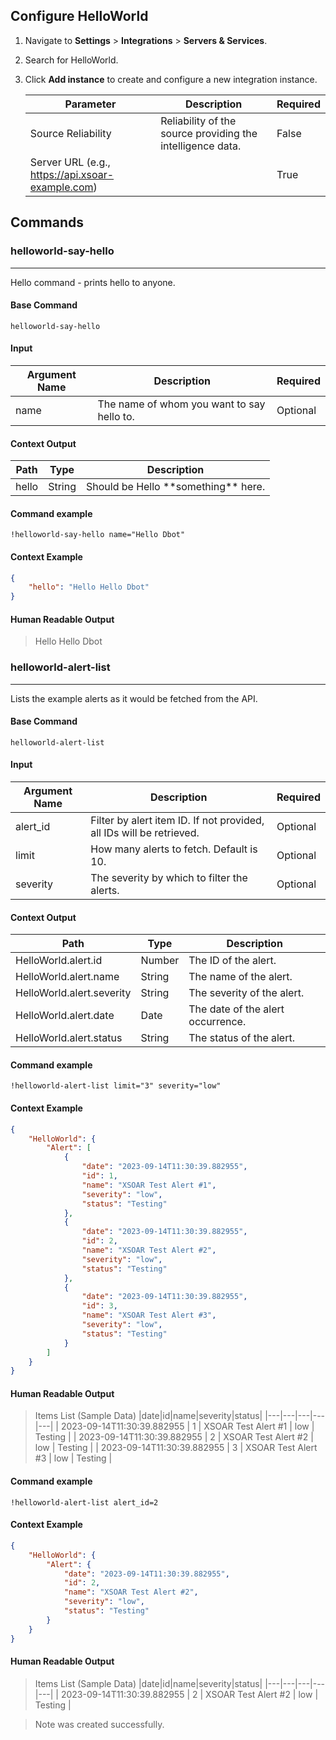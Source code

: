 ## Configure HelloWorld

1. Navigate to **Settings** > **Integrations** > **Servers & Services**.
2. Search for HelloWorld.
3. Click **Add instance** to create and configure a new integration instance.

    | **Parameter** | **Description** | **Required** |
    | --- | --- | --- |
    | Source Reliability | Reliability of the source providing the intelligence data. | False |
    | Server URL (e.g., https://api.xsoar-example.com) |  | True |

## Commands

### helloworld-say-hello

***
Hello command - prints hello to anyone.

#### Base Command

`helloworld-say-hello`

#### Input

| **Argument Name** | **Description** | **Required** |
| --- | --- | --- |
| name | The name of whom you want to say hello to. | Optional |

#### Context Output

| **Path** | **Type** | **Description** |
| --- | --- | --- |
| hello | String | Should be Hello \*\*something\*\* here. |

#### Command example
```!helloworld-say-hello name="Hello Dbot"```
#### Context Example
```json
{
    "hello": "Hello Hello Dbot"
}
```

#### Human Readable Output

> Hello Hello Dbot

### helloworld-alert-list

***
Lists the example alerts as it would be fetched from the API.

#### Base Command

`helloworld-alert-list`

#### Input

| **Argument Name** | **Description** | **Required** |
| --- | --- | --- |
| alert_id | Filter by alert item ID. If not provided, all IDs will be retrieved. | Optional |
| limit | How many alerts to fetch. Default is 10. | Optional |
| severity | The severity  by which to filter the alerts. | Optional |

#### Context Output

| **Path** | **Type** | **Description** |
| --- | --- | --- |
| HelloWorld.alert.id | Number | The ID of the alert. |
| HelloWorld.alert.name | String | The name of the alert. |
| HelloWorld.alert.severity | String | The severity of the alert. |
| HelloWorld.alert.date | Date | The date of the alert occurrence. |
| HelloWorld.alert.status | String | The status of the alert. |

#### Command example
```!helloworld-alert-list limit="3" severity="low"```
#### Context Example
```json
{
    "HelloWorld": {
        "Alert": [
            {
                "date": "2023-09-14T11:30:39.882955",
                "id": 1,
                "name": "XSOAR Test Alert #1",
                "severity": "low",
                "status": "Testing"
            },
            {
                "date": "2023-09-14T11:30:39.882955",
                "id": 2,
                "name": "XSOAR Test Alert #2",
                "severity": "low",
                "status": "Testing"
            },
            {
                "date": "2023-09-14T11:30:39.882955",
                "id": 3,
                "name": "XSOAR Test Alert #3",
                "severity": "low",
                "status": "Testing"
            }
        ]
    }
}
```

#### Human Readable Output

> Items List (Sample Data)
>|date|id|name|severity|status|
>|---|---|---|---|---|
>| 2023-09-14T11:30:39.882955 | 1 | XSOAR Test Alert #1 | low | Testing |
>| 2023-09-14T11:30:39.882955 | 2 | XSOAR Test Alert #2 | low | Testing |
>| 2023-09-14T11:30:39.882955 | 3 | XSOAR Test Alert #3 | low | Testing |


#### Command example
```!helloworld-alert-list alert_id=2```
#### Context Example
```json
{
    "HelloWorld": {
        "Alert": {
            "date": "2023-09-14T11:30:39.882955",
            "id": 2,
            "name": "XSOAR Test Alert #2",
            "severity": "low",
            "status": "Testing"
        }
    }
}
```

#### Human Readable Output

> Items List (Sample Data)
>|date|id|name|severity|status|
>|---|---|---|---|---|
>| 2023-09-14T11:30:39.882955 | 2 | XSOAR Test Alert #2 | low | Testing |



>Note was created successfully.
